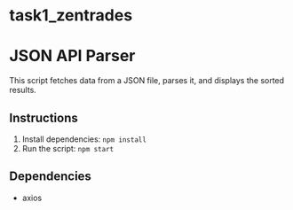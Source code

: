 # task1_zentrades

# JSON API Parser

This script fetches data from a JSON file, parses it, and displays the sorted results.

## Instructions

1. Install dependencies: `npm install`
2. Run the script: `npm start`

## Dependencies

- axios
